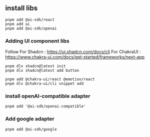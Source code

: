 ## install libs

```
pnpm add @ai-sdk/react
pnpm add ai
pnpm add @ai-sdk/openai
```

### Adding UI component libs
Follow 
  For Shadcn : https://ui.shadcn.com/docs/cli
  For ChakraUI : https://www.chakra-ui.com/docs/get-started/frameworks/next-app
```   
pnpm dlx shadcn@latest init
pnpm dlx shadcn@latest add button

pnpm add @chakra-ui/react @emotion/react
pnpm dlx @chakra-ui/cli snippet add
```

### install openAI-compatible adapter
```
pnpm add '@ai-sdk/openai-compatible'
```

### Add google adapter
```
pnpm add @ai-sdk/google
```